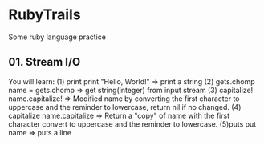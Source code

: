 # RubyTrails
Some ruby language practice

  <h2>01. Stream I/O</h2>
  You will learn:
    (1) print
      print "Hello, World!"
      => print a string
    (2) gets.chomp
      name = gets.chomp
      => get string(integer) from input stream
    (3) capitalize!
      name.capitalize!
      => Modified name by converting the first character to uppercase and the reminder to lowercase, return nil if no changed.
    (4) capitalize
      name.capitalize
      => Return a "copy" of name with the first character convert to uppercase and the reminder to lowercase.
    (5)puts
      put name
      => puts a line
